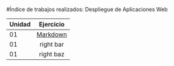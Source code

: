 #Índice de trabajos realizados: Despliegue de Aplicaciones Web

| Unidad  | Ejercicio | 
| ------- |:-------------:|
| 01      | [Markdown](https://github.com/AroaRamos/pruebaGitHub/blob/main/chiquito.md) |
| 01      | right bar     |
| 01      | right baz     |
